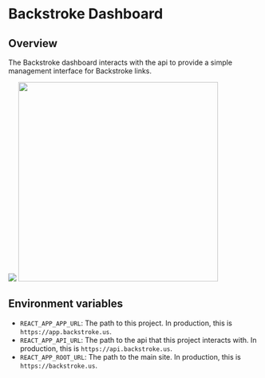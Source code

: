 # Backstroke Dashboard

## Overview
The Backstroke dashboard interacts with the api to provide a simple management interface for
Backstroke links.

<img src="http://i.imgur.com/YuK5Nd8.png" width="" />
<img src="http://i.imgur.com/GuwtFiu.png" width="400" />

## Environment variables
- `REACT_APP_APP_URL`: The path to this project. In production, this is `https://app.backstroke.us`.
- `REACT_APP_API_URL`: The path to the api that this project interacts with. In production, this is
  `https://api.backstroke.us`.
- `REACT_APP_ROOT_URL`: The path to the main site. In production, this is `https://backstroke.us`.
